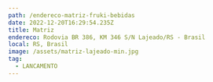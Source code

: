 ```yaml
---
path: /endereco-matriz-fruki-bebidas
date: 2022-12-20T16:29:54.235Z
title: Matriz
endereco: Rodovia BR 386, KM 346 S/N Lajeado/RS - Brasil
local: RS, Brasil
image: /assets/matriz-lajeado-min.jpg
tag:
  - LANCAMENTO
---
```

